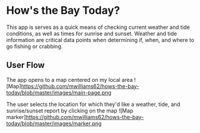 # How's the Bay Today?

This app is serves as a quick means of checking current weather and tide conditions, as well as times for sunrise and sunset.
Weather and tide information are critical data points when determining if, when, and where to go fishing or crabbing.  


## User Flow

The app opens to a map centered on my local area
![Map]https://github.com/mwilliams62/hows-the-bay-today/blob/master/images/main-page.png

The user selects the location for which they'd like a weather, tide, and sunrise/sunset report by clicking on the map
![Map marker]https://github.com/mwilliams62/hows-the-bay-today/blob/master/images/marker.png
